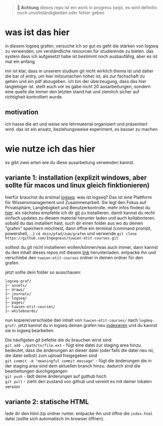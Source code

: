 > **🚧 Achtung**
dieses repo ist ein work in progress (wip). es wird definitiv noch unvollständigkeiten oder fehler geben 

# was ist das hier
in diesem logseq grafen, versuche ich so gut es geht die stärken von logseq zu verwenden, um verständliche resourcen für studierende zu bieten. das system dass ich aufgesetzt habe ist bestimmt noch ausbaufähig, aber es ist mal ein anfang.

mir ist klar, dass in unserem studium git nicht wirklich thema ist und daher die bar of entry, um hier mitzumachen höher ist, als zur fachschaft zu gehen und ein pdf abzugeben. ich bin der überzeugung, dass das hier langlebiger ist. stellt euch vor es gäbe nicht 20 ausarbeitungen, sondern eine quelle die immer den letzten stand hat und ziemlich sicher auf richtigheit kontrolliert wurde.

## motivation
ich hasse die art und weise wie lehrmaterial organisiert und präsentiert wird. das ist ein ansatz, beziehungsweise experiment, es besser zu machen

# wie nutze ich das hier
es gibt zwei arten wie du diese ausarbeitung verwenden kannst.
## variante 1: installation (explizit windows, aber sollte für macos und linux gleich finktionieren)
hierfür brauchst du erstmal [logseq](https://github.com/logseq/logseq). was ist logseq? Das ist eine Plattform für Wissensmanagement und Zusammenarbeit. Sie legt den Fokus auf Privatsphäre, Langlebigkeit und Benutzerkontrolle. mehr infos findest du [hier](https://logseq.com/).
als nächstes empfehle ich dir [git](https://git-scm.com/downloads) zu installieren. damit kannst du recht einfach updates zu diesem material herunter laden und auch kollaborieren. sobald du das installiert hast, such dir einen folder aus wo du deinen "grafen" speichern möchtest, dann öffne ein terminal (command prompt, powershell, ...) 
`cd dein/pfad/zum/grafen` 
und verwende 
`git clone https://github.com/Ingegneus/tuwien-etit-courses.git`

solltest du git nicht installieren wollen/können/was auch immer, dann kannst du den inhalt dieses repos mit diesem [link](https://github.com/Ingegneus/tuwien-etit-courses/archive/refs/heads/main.zip) herunterladen. entpacke ihn und verschiebe den `tuwien-etit-courses` ordner in deinen ordner für den grafen. 

jetzt sollte dein folder so ausschauen:

```
logseq-graf/
├─ assets/
├─ draws/
├─ journals/
├─ logseq/
├─ pages/
├─ tuwien-etit-courses/
├─ whiteboards/
```

nun kopiere/verschiebe den inhalt von `tuwien-etit-courses/` nach `logdeq-graf/`. jetzt kannst du in logseq deinen grafen neu [indexieren](https://docs.logseq.com/#/page/63500411-87b0-4d62-a9ac-5b5418bc3201) und du kannst sie in logseq bearbeiten.

Die häufigsten git befehle die du brauchen wirst sind:  
`git add ./path/to/file.ext` - fügt eine datei zur staging area hinzu. bedeutet, dass die änderungen an dieser datei (oder falls die datei neu ist, die datei selbst) zum upload freigegeben sind  
`git commit -m "meaningful commit message"` - fügt die änderungen die in der staging area sind dem aktuellen branch hinzu. dadurch sind die bearbeitungen durchgegangen  
`git push` -  lädt deine änderungen auf guthub hoch  
`git pull` - zieht den zustand von github und vereint es mit deiner lokalen version  

## variante 2: statische HTML
lade dir den html.zip ordner runter. entpacke ihn und öffne die `index.html` datei (sollte sich automatisch im browser öffnen).